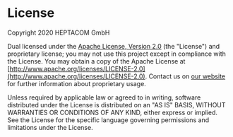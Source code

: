 # License

Copyright 2020 HEPTACOM GmbH

Dual licensed under the [Apache License, Version 2.0](./LICENSE.md) (the "License") and proprietary license; you may not use this project except in compliance with the License.
You may obtain a copy of the Apache License at [http://www.apache.org/licenses/LICENSE-2.0](http://www.apache.org/licenses/LICENSE-2.0).
Contact us on [our website](https://www.heptacom.de) for further information about proprietary usage.

Unless required by applicable law or agreed to in writing, software distributed under the License is distributed on an "AS IS" BASIS, WITHOUT WARRANTIES OR CONDITIONS OF ANY KIND, either express or implied.
See the License for the specific language governing permissions and limitations under the License.
